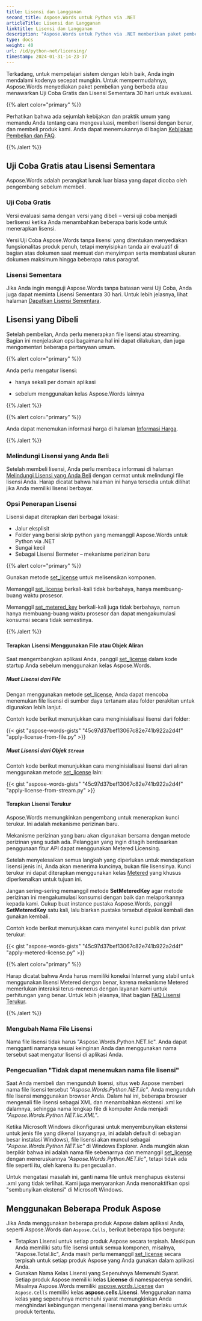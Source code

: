 ```yaml
---
title: Lisensi dan Langganan
second_title: Aspose.Words untuk Python via .NET
articleTitle: Lisensi dan Langganan
linktitle: Lisensi dan Langganan
description: "Aspose.Words untuk Python via .NET memberikan paket pembelian yang berbeda atau menawarkan Uji Coba Gratis dan Lisensi Sementara 30 hari untuk evaluasi menggunakan kebijakan Lisensi dan Berlangganan."
type: docs
weight: 40
url: /id/python-net/licensing/
timestamp: 2024-01-31-14-23-37
---
```


Terkadang, untuk mempelajari sistem dengan lebih baik, Anda ingin mendalami kodenya secepat mungkin. Untuk mempermudahnya, Aspose.Words menyediakan paket pembelian yang berbeda atau menawarkan Uji Coba Gratis dan Lisensi Sementara 30 hari untuk evaluasi.

{{% alert color="primary" %}}

Perhatikan bahwa ada sejumlah kebijakan dan praktik umum yang memandu Anda tentang cara mengevaluasi, memberi lisensi dengan benar, dan membeli produk kami. Anda dapat menemukannya di bagian [Kebijakan Pembelian dan FAQ](https://purchase.aspose.com/policies/).

{{% /alert %}}

## Uji Coba Gratis atau Lisensi Sementara

Aspose.Words adalah perangkat lunak luar biasa yang dapat dicoba oleh pengembang sebelum membeli.

### Uji Coba Gratis

Versi evaluasi sama dengan versi yang dibeli – versi uji coba menjadi berlisensi ketika Anda menambahkan beberapa baris kode untuk menerapkan lisensi.

Versi Uji Coba Aspose.Words tanpa lisensi yang ditentukan menyediakan fungsionalitas produk penuh, tetapi menyisipkan tanda air evaluatif di bagian atas dokumen saat memuat dan menyimpan serta membatasi ukuran dokumen maksimum hingga beberapa ratus paragraf.

### Lisensi Sementara

Jika Anda ingin menguji Aspose.Words tanpa batasan versi Uji Coba, Anda juga dapat meminta Lisensi Sementara 30 hari. Untuk lebih jelasnya, lihat halaman [Dapatkan Lisensi Sementara](https://purchase.aspose.com/temporary-license/).

## Lisensi yang Dibeli

Setelah pembelian, Anda perlu menerapkan file lisensi atau streaming. Bagian ini menjelaskan opsi bagaimana hal ini dapat dilakukan, dan juga mengomentari beberapa pertanyaan umum.

{{% alert color="primary" %}}

Anda perlu mengatur lisensi:

* hanya sekali per domain aplikasi

* sebelum menggunakan kelas Aspose.Words lainnya

{{% /alert %}}

{{% alert color="primary" %}}

Anda dapat menemukan informasi harga di halaman [Informasi Harga](https://purchase.aspose.com/pricing/words/family/).

{{% /alert %}}

### Melindungi Lisensi yang Anda Beli

Setelah membeli lisensi, Anda perlu membaca informasi di halaman [Melindungi Lisensi yang Anda Beli](https://purchase.aspose.com/orders/protecting-your-license-file) dengan cermat untuk melindungi file lisensi Anda. Harap dicatat bahwa halaman ini hanya tersedia untuk dilihat jika Anda memiliki lisensi berbayar.

### Opsi Penerapan Lisensi

Lisensi dapat diterapkan dari berbagai lokasi:

* Jalur eksplisit
* Folder yang berisi skrip python yang memanggil Aspose.Words untuk Python via .NET
* Sungai kecil
* Sebagai Lisensi Bermeter – mekanisme perizinan baru

{{% alert color="primary" %}}

Gunakan metode [set_license](https://reference.aspose.com/words/python-net/aspose.words/license/set_license/) untuk melisensikan komponen.

Memanggil [set_license](https://reference.aspose.com/words/python-net/aspose.words/license/set_license/) berkali-kali tidak berbahaya, hanya membuang-buang waktu prosesor.

Memanggil [set_metered_key](https://reference.aspose.com/words/python-net/aspose.words/metered/set_metered_key/#str_str) berkali-kali juga tidak berbahaya, namun hanya membuang-buang waktu prosesor dan dapat mengakumulasi konsumsi secara tidak semestinya.

{{% /alert %}}

#### Terapkan Lisensi Menggunakan File atau Objek Aliran

Saat mengembangkan aplikasi Anda, panggil [set_license](https://reference.aspose.com/words/python-net/aspose.words/license/set_license/) dalam kode startup Anda sebelum menggunakan kelas Aspose.Words.

##### Muat Lisensi dari File

Dengan menggunakan metode [set_license](https://reference.aspose.com/words/python-net/aspose.words/license/set_license/), Anda dapat mencoba menemukan file lisensi di sumber daya tertanam atau folder perakitan untuk digunakan lebih lanjut.

Contoh kode berikut menunjukkan cara menginisialisasi lisensi dari folder:

{{< gist "aspose-words-gists" "45c97d37bef13067c82e741b922a2d4f" "apply-license-from-file.py" >}}

##### Muat Lisensi dari Objek `Stream`

Contoh kode berikut menunjukkan cara menginisialisasi lisensi dari aliran menggunakan metode [set_license](https://reference.aspose.com/words/python-net/aspose.words/license/set_license/) lain:

{{< gist "aspose-words-gists" "45c97d37bef13067c82e741b922a2d4f" "apply-license-from-stream.py" >}}

#### Terapkan Lisensi Terukur

Aspose.Words memungkinkan pengembang untuk menerapkan kunci terukur. Ini adalah mekanisme perizinan baru.

Mekanisme perizinan yang baru akan digunakan bersama dengan metode perizinan yang sudah ada. Pelanggan yang ingin ditagih berdasarkan penggunaan fitur API dapat menggunakan Metered Licensing.

Setelah menyelesaikan semua langkah yang diperlukan untuk mendapatkan lisensi jenis ini, Anda akan menerima kuncinya, bukan file lisensinya. Kunci terukur ini dapat diterapkan menggunakan kelas [Metered](https://reference.aspose.com/words/python-net/aspose.words/metered/) yang khusus diperkenalkan untuk tujuan ini.

Jangan sering-sering memanggil metode **SetMeteredKey** agar metode perizinan ini mengakumulasi konsumsi dengan baik dan melaporkannya kepada kami. Cukup buat instance pustaka Aspose.Words, panggil **SetMeteredKey** satu kali, lalu biarkan pustaka tersebut dipakai kembali dan gunakan kembali.

Contoh kode berikut menunjukkan cara menyetel kunci publik dan privat terukur:

{{< gist "aspose-words-gists" "45c97d37bef13067c82e741b922a2d4f" "apply-metered-license.py" >}}

{{% alert color="primary" %}}

Harap dicatat bahwa Anda harus memiliki koneksi Internet yang stabil untuk menggunakan lisensi Metered dengan benar, karena mekanisme Metered memerlukan interaksi terus-menerus dengan layanan kami untuk perhitungan yang benar. Untuk lebih jelasnya, lihat bagian [FAQ Lisensi Terukur](https://purchase.aspose.com/faqs/licensing/metered/).

{{% /alert %}}

### Mengubah Nama File Lisensi

Nama file lisensi tidak harus "Aspose.Words.Python.NET.lic". Anda dapat mengganti namanya sesuai keinginan Anda dan menggunakan nama tersebut saat mengatur lisensi di aplikasi Anda.

### Pengecualian "Tidak dapat menemukan nama file lisensi"

Saat Anda membeli dan mengunduh lisensi, situs web Aspose memberi nama file lisensi tersebut *"Aspose.Words.Python.NET.lic"*. Anda mengunduh file lisensi menggunakan browser Anda. Dalam hal ini, beberapa browser mengenali file lisensi sebagai XML dan menambahkan ekstensi .xml ke dalamnya, sehingga nama lengkap file di komputer Anda menjadi *"Aspose.Words.Python.NET.lic.XML"*.

Ketika Microsoft Windows dikonfigurasi untuk menyembunyikan ekstensi untuk jenis file yang dikenal (sayangnya, ini adalah default di sebagian besar instalasi Windows), file lisensi akan muncul sebagai *"Aspose.Words.Python.NET.lic"* di Windows Explorer. Anda mungkin akan berpikir bahwa ini adalah nama file sebenarnya dan memanggil [set_license](https://reference.aspose.com/words/python-net/aspose.words/license/set_license/) dengan meneruskannya *"Aspose.Words.Python.NET.lic"*, tetapi tidak ada file seperti itu, oleh karena itu pengecualian.

Untuk mengatasi masalah ini, ganti nama file untuk menghapus ekstensi .xml yang tidak terlihat. Kami juga menyarankan Anda menonaktifkan opsi "sembunyikan ekstensi" di Microsoft Windows.

## Menggunakan Beberapa Produk Aspose

Jika Anda menggunakan beberapa produk Aspose dalam aplikasi Anda, seperti Aspose.Words dan `Aspose.Cells`, berikut beberapa tips berguna:

* Tetapkan Lisensi untuk setiap produk Aspose secara terpisah. Meskipun Anda memiliki satu file lisensi untuk semua komponen, misalnya, "Aspose.Total.lic", Anda masih perlu memanggil [set_license](https://reference.aspose.com/words/python-net/aspose.words/license/set_license/) secara terpisah untuk setiap produk Aspose yang Anda gunakan dalam aplikasi Anda.
* Gunakan Nama Kelas Lisensi yang Sepenuhnya Memenuhi Syarat. Setiap produk Aspose memiliki kelas **License** di namespacenya sendiri. Misalnya Aspose.Words memiliki [aspose.words.License](https://reference.aspose.com/words/python-net/aspose.words/license/) dan `Aspose.Cells` memiliki kelas **aspose.cells.Lisensi**. Menggunakan nama kelas yang sepenuhnya memenuhi syarat memungkinkan Anda menghindari kebingungan mengenai lisensi mana yang berlaku untuk produk tertentu.
